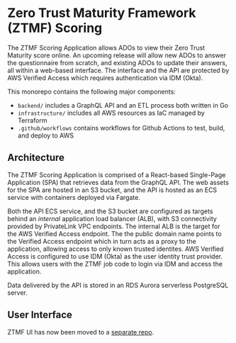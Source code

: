 # Zero Trust Maturity Framework (ZTMF) Scoring


The ZTMF Scoring Application allows ADOs to view their Zero Trust Maturity score online. An upcoming release will allow new ADOs to answer the questionnaire from scratch, and existing ADOs to update their answers, all within a web-based interface. The interface and the API are protected by AWS Verified Access which requires authentication via IDM (Okta).

This monorepo contains the following major components:
- `backend/` includes a GraphQL API and an ETL process both written in Go
- `infrastructure/` includes all AWS resources as IaC managed by Terraform
- `.github/workflows` contains workflows for Github Actions to test, build, and deploy to AWS

## Architecture

The ZTMF Scoring Application is comprised of a React-based Single-Page Application (SPA) that retrieves data from the GraphQL API. The web assets for the SPA are hosted in an S3 bucket, and the API is hosted as an ECS service with containers deployed via Fargate.

Both the API ECS service, and the S3 bucket are configured as targets behind an _internal_ application load balancer (ALB), with S3 connectivity provided by PrivateLink VPC endpoints. The internal ALB is the target for the AWS Verified Access endpoint. The the public domain name points to the Verified Access endpoint which in turn acts as a proxy to the application, allowing access to only known trusted identites. AWS Verified Access is configured to use IDM (Okta) as the user identity trust provider. This allows users with the ZTMF job code to login via IDM and access the application.

Data delivered by the API is stored in an RDS Aurora serverless PostgreSQL server.

## User Interface 

ZTMF UI has now been moved to a [separate repo](https://github.com/cms-enterprise/ztmf-ui).